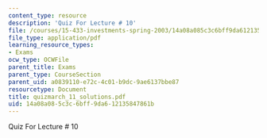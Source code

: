 ```yaml
---
content_type: resource
description: 'Quiz For Lecture # 10'
file: /courses/15-433-investments-spring-2003/14a08a085c3c6bff9da612135847861b_quizmarch_11_solutions.pdf
file_type: application/pdf
learning_resource_types:
- Exams
ocw_type: OCWFile
parent_title: Exams
parent_type: CourseSection
parent_uid: a0839110-e72c-4c01-b9dc-9ae6137bbe87
resourcetype: Document
title: quizmarch_11_solutions.pdf
uid: 14a08a08-5c3c-6bff-9da6-12135847861b
---
```

Quiz For Lecture # 10

